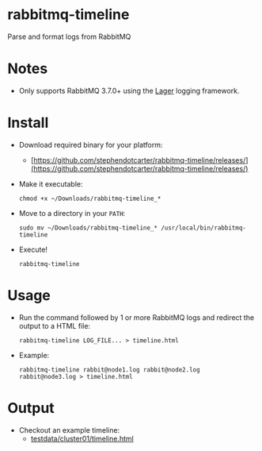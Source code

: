 # rabbitmq-timeline
Parse and format logs from RabbitMQ

# Notes

- Only supports RabbitMQ 3.7.0+ using the <a href="https://github.com/erlang-lager/lager">Lager</a> logging framework.

# Install

- Download required binary for your platform:
    - [https://github.com/stephendotcarter/rabbitmq-timeline/releases/](https://github.com/stephendotcarter/rabbitmq-timeline/releases/)

- Make it executable:
    ```
    chmod +x ~/Downloads/rabbitmq-timeline_*
    ```
- Move to a directory in your `PATH`:
    ```
    sudo mv ~/Downloads/rabbitmq-timeline_* /usr/local/bin/rabbitmq-timeline
    ```
- Execute!
    ```
    rabbitmq-timeline
    ```

# Usage

- Run the command followed by 1 or more RabbitMQ logs and redirect the output to a HTML file:
    ```
    rabbitmq-timeline LOG_FILE... > timeline.html
    ```
- Example:
    ```
    rabbitmq-timeline rabbit@node1.log rabbit@node2.log rabbit@node3.log > timeline.html
    ```

# Output

- Checkout an example timeline:
    - [testdata/cluster01/timeline.html](http://htmlpreview.github.io/?https://github.com/stephendotcarter/rabbitmq-timeline/blob/master/testdata/cluster01/timeline.html)
